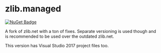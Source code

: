 # zlib.managed

[![NuGet Badge](https://buildstats.info/nuget/zlib.managed?includePreReleases=true)](https://www.nuget.org/packages/zlib.managed/)

A fork of zlib.net with a ton of fixes. Separate versioning is used though and is recommended to be used over the outdated zlib.net.

This version has Visual Studio 2017 project files too.
